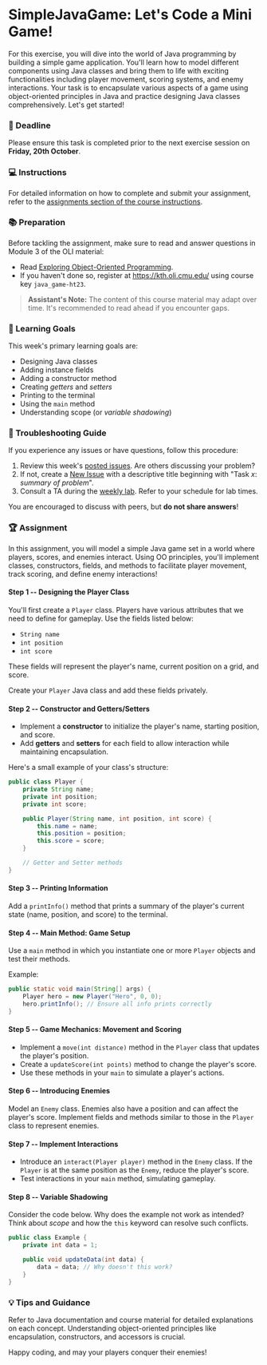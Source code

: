 # SimpleJavaGame: Let's Code a Mini Game!

For this exercise, you will dive into the world of Java programming by building a simple game application. You'll learn how to model different components using Java classes and bring them to life with exciting functionalities including player movement, scoring systems, and enemy interactions. Your task is to encapsulate various aspects of a game using object-oriented principles in Java and practice designing Java classes comprehensively. Let's get started!

### 📅 Deadline

Please ensure this task is completed prior to the next exercise session on **Friday, 20th October**.

### 💻 Instructions

For detailed information on how to complete and submit your assignment, refer to the [assignments section of the course instructions](URL_TO_COURSE_INSTRUCTIONS).

### 📚 Preparation

Before tackling the assignment, make sure to read and answer questions in Module 3 of the OLI material:

- Read [Exploring Object-Oriented Programming](https://kth.oli.cmu.edu/jcourse/webui/syllabus/module.do?context=f5e5a808ac1f088812f2a8ce315bac60).
- If you haven't done so, register at https://kth.oli.cmu.edu/ using course key `java_game-ht23`.

> **Assistant's Note:** The content of this course material may adapt over time. It's recommended to read ahead if you encounter gaps.

### 🎯 Learning Goals

This week's primary learning goals are:

- Designing Java classes
- Adding instance fields
- Adding a constructor method
- Creating *getters* and *setters*
- Printing to the terminal
- Using the `main` method
- Understanding scope (or *variable shadowing*)

### 🔧 Troubleshooting Guide

If you experience any issues or have questions, follow this procedure:

1. Review this week's [posted issues](https://gits-15.sys.kth.se/inda-23/help/issues). Are others discussing your problem?
2. If not, create a [New Issue](https://gits-15.sys.kth.se/inda-23/help/issues/new) with a descriptive title beginning with "Task *x*: *summary of problem*".
3. Consult a TA during the [weekly lab](https://queue.csc.kth.se/Queue/INDA). Refer to your schedule for lab times.

You are encouraged to discuss with peers, but **do not share answers**!

### 🏆 Assignment

In this assignment, you will model a simple Java game set in a world where players, scores, and enemies interact. Using OO principles, you'll implement classes, constructors, fields, and methods to facilitate player movement, track scoring, and define enemy interactions!

#### Step 1 -- Designing the Player Class

You'll first create a `Player` class. Players have various attributes that we need to define for gameplay. Use the fields listed below:

- `String name`
- `int position`
- `int score`

These fields will represent the player's name, current position on a grid, and score.

Create your `Player` Java class and add these fields privately.

#### Step 2 -- Constructor and Getters/Setters

- Implement a **constructor** to initialize the player's name, starting position, and score.
- Add **getters** and **setters** for each field to allow interaction while maintaining encapsulation.

Here's a small example of your class's structure:

```java
public class Player {
    private String name;
    private int position;
    private int score;

    public Player(String name, int position, int score) {
        this.name = name;
        this.position = position;
        this.score = score;
    }

    // Getter and Setter methods
}
```

#### Step 3 -- Printing Information

Add a `printInfo()` method that prints a summary of the player's current state (name, position, and score) to the terminal.

#### Step 4 -- Main Method: Game Setup

Use a `main` method in which you instantiate one or more `Player` objects and test their methods.

Example:

```java
public static void main(String[] args) {
    Player hero = new Player("Hero", 0, 0);
    hero.printInfo(); // Ensure all info prints correctly
}
```

#### Step 5 -- Game Mechanics: Movement and Scoring

- Implement a `move(int distance)` method in the `Player` class that updates the player's position.
- Create a `updateScore(int points)` method to change the player's score.
- Use these methods in your `main` to simulate a player's actions.

#### Step 6 -- Introducing Enemies

Model an `Enemy` class. Enemies also have a position and can affect the player's score. Implement fields and methods similar to those in the `Player` class to represent enemies.

#### Step 7 -- Implement Interactions

- Introduce an `interact(Player player)` method in the `Enemy` class. If the `Player` is at the same position as the `Enemy`, reduce the player's score.
- Test interactions in your `main` method, simulating gameplay.

#### Step 8 -- Variable Shadowing

Consider the code below. Why does the example not work as intended? Think about *scope* and how the `this` keyword can resolve such conflicts.

```java
public class Example {
    private int data = 1;

    public void updateData(int data) {
        data = data; // Why doesn't this work?
    }
}
```

### 💡 Tips and Guidance

Refer to Java documentation and course material for detailed explanations on each concept. Understanding object-oriented principles like encapsulation, constructors, and accessors is crucial.

Happy coding, and may your players conquer their enemies!